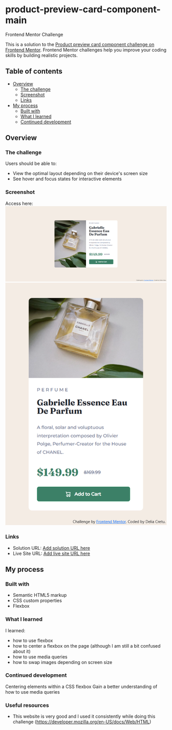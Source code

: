 # product-preview-card-component-main

Frontend Mentor Challenge

This is a solution to the [Product preview card component challenge on Frontend Mentor](https://www.frontendmentor.io/challenges/product-preview-card-component-GO7UmttRfa). Frontend Mentor challenges help you improve your coding skills by building realistic projects.

## Table of contents

- [Overview](#overview)
  - [The challenge](#the-challenge)
  - [Screenshot](#screenshot)
  - [Links](#links)
- [My process](#my-process)
  - [Built with](#built-with)
  - [What I learned](#what-i-learned)
  - [Continued development](#continued-development)

## Overview

### The challenge

Users should be able to:

- View the optimal layout depending on their device's screen size
- See hover and focus states for interactive elements

### Screenshot

Access here:
![](./screenshot-desktop.jpg)
![](./screenshot-mobile.jpg)

### Links

- Solution URL: [Add solution URL here](https://github.com/delia-cretu/product-preview-card-component-main)
- Live Site URL: [Add live site URL here](https://delia-cretu.github.io/product-preview-card-component-main/)

## My process

### Built with

- Semantic HTML5 markup
- CSS custom properties
- Flexbox

### What I learned

I learned:

- how to use flexbox
- how to center a flexbox on the page (although I am still a bit confused about it)
- how to use media queries
- how to swap images depending on screen size

### Continued development

Centering elements within a CSS flexbox
Gain a better understanding of how to use media queries

### Useful resources

- This website is very good and I used it consistently while doing this challenge (https://developer.mozilla.org/en-US/docs/Web/HTML)
